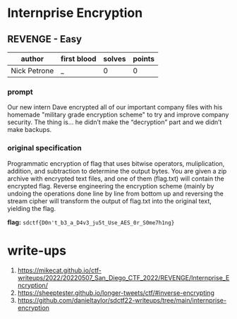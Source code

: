 # Internprise Encryption
## REVENGE - Easy
| author | first blood | solves | points |
| --- | --- | --- | --- |
| Nick Petrone | _ | 0 | 0 |
### prompt
Our new intern Dave encrypted all of our important company files with his homemade "military grade encryption scheme" to try and improve company security. The thing is... he didn’t make the “decryption” part and we didn’t make backups.

### original specification
Programmatic encryption of flag that uses bitwise operators, muliplication, addition, and subtraction to determine the output bytes. You are given a zip archive with encrypted text files, and one of them (flag.txt) will contain the encrypted flag. Reverse engineering the encryption scheme (mainly by undoing the operations done line by line from bottom up and reversing the stream cipher will transform the output of flag.txt into the original text, yielding the flag.

**flag:** `sdctf{D0n't_b3_a_D4v3_ju5t_Use_AES_0r_S0me7h1ng}`

# write-ups
1. https://mikecat.github.io/ctf-writeups/2022/20220507_San_Diego_CTF_2022/REVENGE/Internprise_Encryption/
2. https://sheeptester.github.io/longer-tweets/ctf/#inverse-encrypting
3. https://github.com/danieltaylor/sdctf22-writeups/tree/main/internprise-encryption